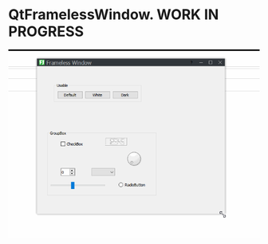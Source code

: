 # QtFramelessWindow. WORK IN PROGRESS
![](https://github.com/Reksotiv/QtFramelessWindow/blob/main/123.gif)
